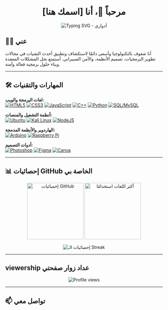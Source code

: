 <!-- اختيارية: يمكنك وضع صورة رأس هنا بتصميم مشابه للصورة التي أرفقتها -->
<!-- 
<p align="center">
  <img src="رابط_صورة_الرأس_الخاص_بك.png" alt="Header Banner" width="800"/>
</p> 
-->

<h1 align="center">مرحباً 👋، أنا [اسمك هنا]</h1>

<p align="center">
  <img src="https://readme-typing-svg.demolab.com/?font=Fira+Code&weight=600&size=25&pause=1000&color=2F80ED¢er=true&vCenter=true&random=false&width=435&lines=تقني+عامّاً;مهندس+برمجيات;متخصص+في+الأمن+السيبراني" alt="Typing SVG - أدواري" />
</p>

## 👨‍💻 عني

أنا شغوف بالتكنولوجيا وأسعى دائمًا لاستكشاف وتطبيق أحدث التقنيات في مجالات تطوير البرمجيات، تصميم الأنظمة، والأمن السيبراني. أستمتع بحل المشكلات المعقدة وبناء حلول برمجية فعالة وآمنة.

---

## 🛠️ المهارات والتقنيات

<p align="left">
  <strong>لغات البرمجة والويب:</strong><br>
  <a href="https://developer.mozilla.org/en-US/docs/Web/HTML" target="_blank" rel="noreferrer"><img src="https://img.shields.io/badge/HTML5-E34F26?style=for-the-badge&logo=html5&logoColor=white" alt="HTML5"/></a>
  <a href="https://developer.mozilla.org/en-US/docs/Web/CSS" target="_blank" rel="noreferrer"><img src="https://img.shields.io/badge/CSS3-1572B6?style=for-the-badge&logo=css3&logoColor=white" alt="CSS3"/></a>
  <a href="https://developer.mozilla.org/en-US/docs/Web/JavaScript" target="_blank" rel="noreferrer"><img src="https://img.shields.io/badge/JavaScript-F7DF1E?style=for-the-badge&logo=javascript&logoColor=black" alt="JavaScript"/></a>
  <a href="https://isocpp.org/" target="_blank" rel="noreferrer"><img src="https://img.shields.io/badge/C++-00599C?style=for-the-badge&logo=c%2B%2B&logoColor=white" alt="C++"/></a>
  <a href="https://www.python.org" target="_blank" rel="noreferrer"><img src="https://img.shields.io/badge/Python-3776AB?style=for-the-badge&logo=python&logoColor=white" alt="Python"/></a>
  <a href="https://www.mysql.com/" target="_blank" rel="noreferrer"><img src="https://img.shields.io/badge/MySQL-4479A1?style=for-the-badge&logo=mysql&logoColor=white" alt="SQL/MySQL"/></a> <!-- يمكنك تغيير MySQL إلى قاعدة بيانات SQL أخرى تستخدمها -->
</p>

<p align="left">
  <strong>أنظمة التشغيل والمنصات:</strong><br>
  <a href="https://ubuntu.com/" target="_blank" rel="noreferrer"><img src="https://img.shields.io/badge/Ubuntu-E95420?style=for-the-badge&logo=ubuntu&logoColor=white" alt="Ubuntu"/></a>
  <a href="https://www.kali.org/" target="_blank" rel="noreferrer"><img src="https://img.shields.io/badge/Kali_Linux-557C94?style=for-the-badge&logo=kalilinux&logoColor=white" alt="Kali Linux"/></a>
  <a href="https://nodejs.org" target="_blank" rel="noreferrer"><img src="https://img.shields.io/badge/Node.js-339933?style=for-the-badge&logo=nodedotjs&logoColor=white" alt="NodeJS"/></a> <!-- أضفت NodeJS بناءً على الصورة الأصلية -->
</p>

<p align="left">
  <strong>الهاردوير والأنظمة المدمجة:</strong><br>
  <a href="https://www.arduino.cc/" target="_blank" rel="noreferrer"><img src="https://img.shields.io/badge/Arduino-00979D?style=for-the-badge&logo=arduino&logoColor=white" alt="Arduino"/></a>
  <a href="https://www.raspberrypi.org/" target="_blank" rel="noreferrer"><img src="https://img.shields.io/badge/Raspberry_Pi-A22846?style=for-the-badge&logo=raspberrypi&logoColor=white" alt="Raspberry Pi"/></a>
</p>

<p align="left">
  <strong>أدوات التصميم:</strong><br>
  <a href="https://www.adobe.com/products/photoshop.html" target="_blank" rel="noreferrer"><img src="https://img.shields.io/badge/Adobe_Photoshop-31A8FF?style=for-the-badge&logo=adobephotoshop&logoColor=white" alt="Photoshop"/></a>
  <a href="https://www.figma.com/" target="_blank" rel="noreferrer"><img src="https://img.shields.io/badge/Figma-F24E1E?style=for-the-badge&logo=figma&logoColor=white" alt="Figma"/></a>
  <a href="https://www.canva.com/" target="_blank" rel="noreferrer"><img src="https://img.shields.io/badge/Canva-00C4CC?style=for-the-badge&logo=canva&logoColor=white" alt="Canva"/></a>
</p>

---

## 📊 إحصائيات GitHub الخاصة بي

<p align="center">
  <!-- استبدل YOUR_GITHUB_USERNAME باسم المستخدم الخاص بك -->
  <img src="https://github-readme-stats.vercel.app/api?username=YOUR_GITHUB_USERNAME&show_icons=true&theme=radical&include_all_commits=true&count_private=true&locale=ar" alt="إحصائيات GitHub" height="180em"/>
  <img src="https://github-readme-stats.vercel.app/api/top-langs/?username=YOUR_GITHUB_USERNAME&layout=compact&langs_count=8&theme=radical&locale=ar" alt="أكثر اللغات استخدامًا" height="180em"/>
</p>
<p align="center">
  <img src="https://github-readme-streak-stats.herokuapp.com/?user=YOUR_GITHUB_USERNAME&theme=radical&locale=ar&date_format=j%20M%5B%20Y%5D" alt="إحصائيات الـ Streak" />
</p>

---

##  viewership عداد زوار صفحتي

<p align="center">
  <!-- استبدل YOUR_GITHUB_USERNAME باسم المستخدم الخاص بك -->
  <img src="https://komarev.com/ghpvc/?username=YOUR_GITHUB_USERNAME&label=%D8%B9%D8%AF%D8%AF+%D8%A7%D9%84%D8%B2%D9%88%D8%A7%D8%B1&color=0e75b6&style=flat-square" alt="Profile views" />
</p>

---

## 📫 تواصل معي

<!-- أضف روابط لوسائل التواصل الاجتماعي الخاصة بك هنا -->
<!-- أمثلة: -->
<!--
<p align="center">
  <a href="https://linkedin.com/in/your-linkedin-username" target="_blank"><img src="https://img.shields.io/badge/LinkedIn-0A66C2.svg?style=for-the-badge&logo=LinkedIn&logoColor=white" alt="LinkedIn"/></a> 
  <a href="https://twitter.com/your-twitter-username" target="_blank"><img src="https://img.shields.io/badge/Twitter-1DA1F2.svg?style=for-the-badge&logo=Twitter&logoColor=white" alt="Twitter"/></a> 
  <a href="mailto:your-email@example.com"><img src="https://img.shields.io/badge/Email-EA4335.svg?style=for-the-badge&logo=Gmail&logoColor=white" alt="Email"/></a>
</p>
-->
